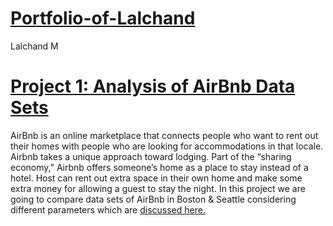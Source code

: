 # [Portfolio-of-Lalchand](https://lalchand-m.github.io/Portfolio-for-Data-Science/)
Lalchand M

# [Project 1: Analysis of AirBnb Data Sets](https://lalchand-m.github.io/Analysis-of-Boston-and-Seattle-AirBnb-Data/)

AirBnb is an online marketplace that connects people who want to rent out their homes with people who are looking for accommodations in that locale. Airbnb takes a unique approach toward lodging. Part of the “sharing economy,” Airbnb offers someone’s home as a place to stay instead of a hotel. Host can rent out extra space in their own home and make some extra money for allowing a guest to stay the night. In this project we are going to compare data sets of AirBnb in Boston & Seattle considering different parameters which are [discussed here.](https://lalchand-m.github.io/Analysis-of-Boston-and-Seattle-AirBnb-Data/)


